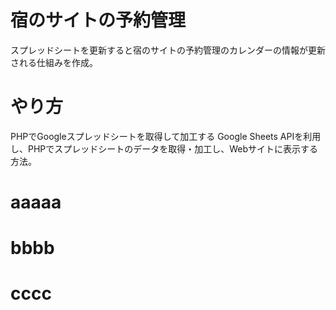 # 宿のサイトの予約管理

スプレッドシートを更新すると宿のサイトの予約管理のカレンダーの情報が更新される仕組みを作成。

# やり方

PHPでGoogleスプレッドシートを取得して加工する
Google Sheets APIを利用し、PHPでスプレッドシートのデータを取得・加工し、Webサイトに表示する方法。

# aaaaa

# bbbb

# cccc
